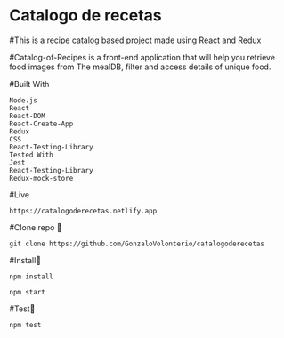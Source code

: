 # Catalogo de recetas

#This is a recipe catalog based project made using React and Redux

#Catalog-of-Recipes is a front-end application that will help you retrieve food images from The mealDB, filter and access details of unique food.

#Built With

```
Node.js
React
React-DOM
React-Create-App
Redux
CSS
React-Testing-Library
Tested With
Jest
React-Testing-Library
Redux-mock-store
```


#Live

```
https://catalogoderecetas.netlify.app
```


#Clone repo 🔧

```
git clone https://github.com/GonzaloVolonterio/catalogoderecetas
```

#Install🔧

```
npm install
```

```
npm start
```

#Test🔧

```
npm test

```


